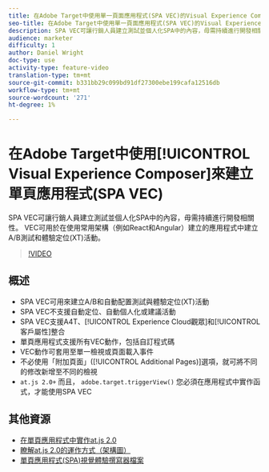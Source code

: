 ```yaml
---
title: 在Adobe Target中使用單一頁面應用程式(SPA VEC)的Visual Experience Composer
seo-title: 在Adobe Target中使用單一頁面應用程式(SPA VEC)的Visual Experience Composer
description: SPA VEC可讓行銷人員建立測試並個人化SPA中的內容，毋需持續進行開發相關性。 VEC可用於在使用常用架構（例如React和Angular）建立的應用程式中建立A/B測試和體驗定位(XT)活動。
audience: marketer
difficulty: 1
author: Daniel Wright
doc-type: use
activity-type: feature-video
translation-type: tm+mt
source-git-commit: b331bb29c099bd91df27300ebe199cafa12516db
workflow-type: tm+mt
source-wordcount: '271'
ht-degree: 1%

---
```



# 在Adobe Target中使用[!UICONTROL Visual Experience Composer]來建立單頁應用程式(SPA VEC)

SPA VEC可讓行銷人員建立測試並個人化SPA中的內容，毋需持續進行開發相關性。 VEC可用於在使用常用架構（例如React和Angular）建立的應用程式中建立A/B測試和體驗定位(XT)活動。

>[!VIDEO](https://video.tv.adobe.com/v/26249?quality=12)

## 概述

* SPA VEC可用來建立A/B和自動配置測試與體驗定位(XT)活動
* SPA VEC不支援自動定位、自動個人化或建議活動
* SPA VEC支援A4T、[!UICONTROL Experience Cloud觀眾]和[!UICONTROL 客戶屬性]整合
* 單頁應用程式支援所有VEC動作，包括自訂程式碼
* VEC動作可套用至單一檢視或頁面載入事件
* 不必使用「附加頁面」([!UICONTROL  Additional Pages)]選項，就可將不同的修改新增至不同的檢視
* `at.js 2.0+` 而且， `adobe.target.triggerView()` 您必須在應用程式中實作函式，才能使用SPA VEC

## 其他資源

* [在單頁應用程式中實作at.js 2.0](../implementation/implement-atjs-20-in-a-single-page-application.md)
* [瞭解at.js 2.0的運作方式（架構圖）](../implementation/understanding-how-atjs-20-works.md)
* [單頁應用程式(SPA)視覺體驗撰寫器檔案](https://docs.adobe.com/help/en/target/using/experiences/spa-visual-experience-composer.html)